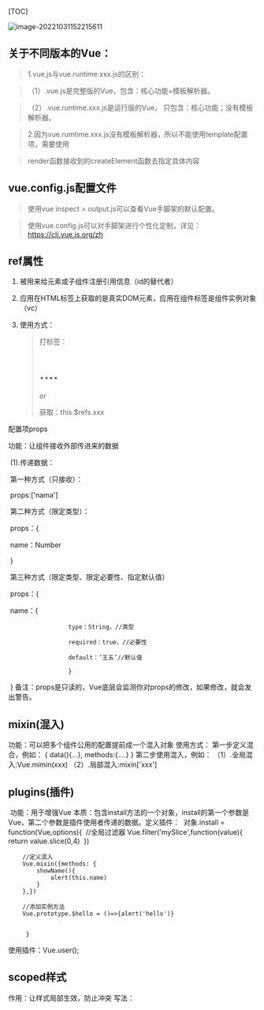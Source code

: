 [TOC]

![image-20221031152215611](C:\Users\86184\AppData\Roaming\Typora\typora-user-images\image-20221031152215611.png)

## 关于不同版本的Vue：

> 1.vue.js与vue.runtime.xxx.js的区别：

> （1）.vue.js是完整版的Vue，包含：核心功能+模板解析器。

>   （2）.vue.runtime.xxx.js是运行版的Vue， 只包含：核心功能；没有模板解析器。

> 2.因为vue.rumtime.xxx.js没有模板解析器，所以不能使用template配置项，需要使用

> render函数接收到的createElement函数去指定具体内容



## vue.config.js配置文件

> 使用vue inspect > output.js可以查看Vue手脚架的默认配置。

> 使用vue.config.js可以对手脚架进行个性化定制，详见：https://cli.vue.js.org/zh
>
> 

## ref属性
1. 被用来给元素或子组件注册引用信息（id的替代者）

2. 应用在HTML标签上获取的是真实DOM元素，应用在组件标签是组件实例对象（vc）

3. 使用方式：

   > 打标签：<h1 ref="xxx">....</h1> or <Up ref="xxx"></Up>
   >
   > 获取：this.$refs.xxx

配置项props

 功能：让组件接收外部传进来的数据

 ​	(1).传递数据：

 ​			第一种方式（只接收）：

 ​					props:['nama']

 ​			第二种方式（限定类型）：

 ​				props：{

 ​						name：Number

 ​					}

 ​			第三种方式（限定类型、限定必要性、指定默认值）

​					props：{

​						name：{

                     type：String，//类型
    
                     required：true，//必要性
    
                     default：‘王五’//默认值
    
                     }
​					}
​      备注：props是只读的，Vue底层会监测你对props的修改，如果修改，就会发出警告。



## mixin(混入)
   功能：可以把多个组件公用的配置提前成一个混入对象
   使用方式：
      第一步定义混合，例如：
         {
            data(){...},
            methods:{....}
         }
      第二步使用混入，例如：
         （1）.全局混入:Vue.mimin(xxx)
         （2）.局部混入:mixin['xxx']

## plugins(插件)

​      功能：用于增强Vue
​      本质：包含install方法的一个对象，install的第一个参数是Vue，第二个参数是插件使用者传递的数据。
​      定义插件：
​         对象.install = function(Vue,options){
​             //全局过滤器
​          Vue.filter('mySlice',function(value){
​            return value.slice(0,4)
​        })

        //定义混入
        Vue.mixin({methods: {
            showName(){
                alert(this.name)
            }
        },})
    
        //添加实例方法
        Vue.prototype.$hello = ()=>{alert('hello')}


         }

使用插件：Vue.user();



## scoped样式

   作用：让样式局部生效，防止冲突
   写法：<style scoped>

## 总结TodoList案例

1.组件化编码流程：

​	（1）.拆分静态组件：组件要按照功能点拆分，命名不要与HTML元素冲突。

​	（2）.实现动态组件：考虑好数据的存放位置，数据是一个组件在用，还是一些组件在用：

​				1）.一个组件在用：放在组件自身即可。

​				2）.一些组件在用：放在它们共同的父组件上（状态提升）。

​	（3）.实现交互：从绑定事件开始。

2.props适用于：

​	（1）.父组件 ==》 子组件 通信

​	（2）.子组件 ==》 父组件 通信 （要求父亲先给子一个函数）

3.使用v-model时要切记：v-model绑定的值不能时props传过来的值，因为props是不可以修改的！

4.props传过来的若是对象类型的值，修改对象中的属性时Vue不会报错，但不推荐这样做。

## webStorage

1.存储内容大小一般支持5MB左右，（不同浏览器可能还不一样）

2.浏览器端通过Window.sessionStorage和Window.localStorage 属性来实现本地存储机制。

3.相关API：

1. xxxStorage.setItem('key','value');

   该方法接受一个键和值作为参数，会把键值对添加到存储中，如果键名存在，则更新其对应的值。

2. xxxStorage.getItem('key');

   该方法接收一个键名作为参数，返回键名对应的值。

3. xxxStorage.removeItem('key');

   该方法接收一个键名作为参数，并把该键名从存储中删除。

4. xxxStorage.clear()

   该方法会清空存储中的所有数据。

4.备注

1. SessionStorage存储的内容会随着浏览器窗口关闭而消失。
2. LocalStorage存储的内容，需要手动清除才会消失。
3. xxxxStorage.getItem('xxx')如果xxx对应的value获取不到，那么getItem的返回值是null。
4. JSOM.parse(null)的结果依然是null。

## 组件的自定义事件

1. 一种组件间通信的方式，适用于：子组件 ====》 父组件

2. 使用场景：A是父组件，B是子组件，B想给A传数据，那么就要在A中给B绑定自定义事件（事件的回调在A中）。

3. 绑定自定义事件：

   1. 第一种方式，在父组件中：<Demo v-on:jiang="test" />或<Demo @jiang="test" />

   2. 第二种方式，在父组件中：

      ```javascript
      <School ref="getName"/>
      
      mounted() {
         this.$refs.getName.$on('myaddress',this.getSchoolAddress)//可以多次点击
         // this.$refs.getName.$once('myaddress',this.getSchoolAddress)//只能点击一次
        },
      ```

   3. 若想让自定义事件只能触发一次，可以使用once修饰符，或$once方法。

4. 触发自定义事件：this.$emit('myaddress',this.address)

5. 解绑自定义事件：this.$off(['myschool','myaddress'])//解绑多个事件

6. 组件上也可以绑定原生DOM事件，需要用native修饰符。

7. 注意：通过 this.$refs.xxx.$on('myscool',回调)绑定自定义事件时，回调要么配置在methods中，要么用箭头函数，否则this指定出问题！

## 全局事件总线（GlobalEventBus）

1. 一种组件间通信的方式，适用于**任意组件间通信**

2. 安装全局事件总线：

   ```javascript
   new Vue({
    render: h => h(App),
    beforeCreate(){
     Vue.prototype.$bus = this //安装全局事件总线
    }
   }).$mount('#app')
   ```

3. 使用事件总线：

   1. 接收数据：A组件像接收数据，则在A组件中给￥bus绑定自定义事件，事件的<span style="color:red">回调留在A组件自身</span>。

      ```javascript
      methods(){
      	demo(data){.........}
      }
      .......
      mounted(){
          this.$bus.$on('xxxx',this.demo)
      }
      ```

   2. 提供数据：this.$bus.$emit('xxx',数据)

4. 最好在beforeDestroy钩子中，用$off去解绑当前组件所用到的事件。



## 信息订阅与发布（pubsub)

1. 一种组件间通信的方式，适用于<span style="color:red">任意组件间通信</span>。

2. 使用步骤：

   1. 安装pubsub：npm i pubsub-js

   2. 引入：import pubsub from 'pubsub-js'

   3. 接收数据：A组件想接收数据，则在A组件中订阅信息，订阅的<span style="color:red">回调留在A组件自身</span>.。

      ```javascript
      methods:{
          demo(data){........}
      }
      ...........
      mounted(){
          this.pid = pubsub.subscribe('xxx',this.demo)//订阅消息
      }
      ```

   4. 提供数据：pubsub.publish('xxx',数据)

   5. 最好在beforeDestroy钩子中，用pubsub.unsubcribe(pid)去<span style="color:red">取消订阅</span>。

      

## nextTick

1. 语法：this.$nextTick(回调函数)
2. 作用：在下一次DOM更新结束执行其指定的回调。
3. 是么时候用：当改变数据后，要基于更新后的新DOM进行操作时，要在nextTick所指定的回调函数中执行。



## Vue封装的过度与动画

1. 作用：在插入、更新或移除DOM元素时，在合适的时候给元素添加样式类名。

2. 图示

   <img src="C:\Users\86184\AppData\Roaming\Typora\typora-user-images\image-20221106172822276.png" alt="image-20221106172822276" style="zoom: 67%;" />

3. 写法：

   1. 准备好样式：

      - 元素进入的样式：
        1. v-enter:进入的起点
        2. v-enter-active:进入的过程中
        3. v-enter-to:进入的终点
      - 元素离开的样式
        1. v-leave:离开的起点
        2. v-leave-active:离开的过程中
        3. v-leave-to:离开的终点

   2. 使用<transition>包裹要过度的元素，并配置name属性：

      ```html
      <transition name="hello">
          <h1 v-show="isShow">你好啊！！</h1>
      </transition>
      ```

   3. 备注：若有多个元素需要过度，则需要使用：<transition-group>,且每个元素都要指定key值。

## vue脚手架配置代理

​	<span style="font-size:21px"><b>方法一</b></span>

​		在vue.config.js中添加如下配置：

```javascript
devServer:{
   proxy: 'http://localhost:5000'//
 } 
```

说明：

1. 优点：配置简单，请求资源直接发给前端（8080）即可。

2. 缺点：不能配置多个代理，不能灵活控制请求是否走代理。

3. 工作方式：若按照上述配置代理，当请求了前端不存在的资源时，那么请求会转发给服务器（优先匹配前端资源）

   <span style="font-size:21px"><b>方法二</b></span>

   ​		编写vue.config.js配置具体代理规则：

   ```javascript
   module.exports = {
     devServer: {
       proxy: {
         '/api': {
           target: '<url>',
           ws: true,
           changeOrigin: true
         },
         '/foo': {
           target: '<other_url>'
         }
       }
     }
   }
   ```

   说明：

   1. 优点：可以配置多个代理，且可以灵活的控制请求是否走代理。
   2. 缺点：配置略微繁琐，请求资源必须加前缀。



















































































